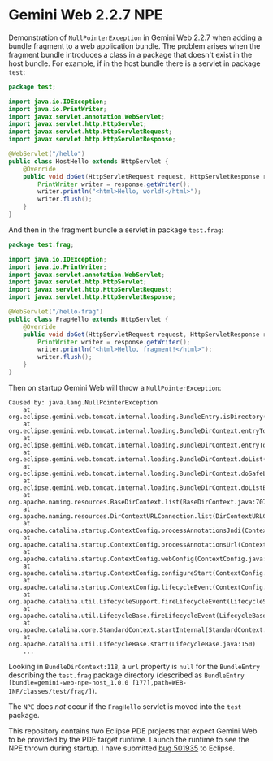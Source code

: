 # Gemini Web 2.2.7 NPE

Demonstration of `NullPointerException` in Gemini Web 2.2.7 when adding a bundle
fragment to a web application bundle. The problem arises when the fragment bundle
introduces a class in a package that doesn't exist in the host bundle. For example,
if in the host bundle there is a servlet in package `test`:

```java
package test;

import java.io.IOException;
import java.io.PrintWriter;
import javax.servlet.annotation.WebServlet;
import javax.servlet.http.HttpServlet;
import javax.servlet.http.HttpServletRequest;
import javax.servlet.http.HttpServletResponse;

@WebServlet("/hello")
public class HostHello extends HttpServlet {
	@Override
	public void doGet(HttpServletRequest request, HttpServletResponse response) throws IOException {
		PrintWriter writer = response.getWriter();
		writer.println("<html>Hello, world!</html>");
		writer.flush();
	}
}
```

And then in the fragment bundle a servlet in package `test.frag`:

```java
package test.frag;

import java.io.IOException;
import java.io.PrintWriter;
import javax.servlet.annotation.WebServlet;
import javax.servlet.http.HttpServlet;
import javax.servlet.http.HttpServletRequest;
import javax.servlet.http.HttpServletResponse;

@WebServlet("/hello-frag")
public class FragHello extends HttpServlet {
	@Override
	public void doGet(HttpServletRequest request, HttpServletResponse response) throws IOException {
		PrintWriter writer = response.getWriter();
		writer.println("<html>Hello, fragment!</html>");
		writer.flush();
	}
}
```

Then on startup Gemini Web will throw a `NullPointerException`:

```
Caused by: java.lang.NullPointerException
	at org.eclipse.gemini.web.tomcat.internal.loading.BundleEntry.isDirectory(BundleEntry.java:231)
	at org.eclipse.gemini.web.tomcat.internal.loading.BundleDirContext.entryToResult(BundleDirContext.java:118)
	at org.eclipse.gemini.web.tomcat.internal.loading.BundleDirContext.entryToResult(BundleDirContext.java:113)
	at org.eclipse.gemini.web.tomcat.internal.loading.BundleDirContext.doList(BundleDirContext.java:106)
	at org.eclipse.gemini.web.tomcat.internal.loading.BundleDirContext.doSafeList(BundleDirContext.java:89)
	at org.eclipse.gemini.web.tomcat.internal.loading.BundleDirContext.doListBindings(BundleDirContext.java:59)
	at org.apache.naming.resources.BaseDirContext.list(BaseDirContext.java:707)
	at org.apache.naming.resources.DirContextURLConnection.list(DirContextURLConnection.java:432)
	at org.apache.catalina.startup.ContextConfig.processAnnotationsJndi(ContextConfig.java:2013)
	at org.apache.catalina.startup.ContextConfig.processAnnotationsUrl(ContextConfig.java:1933)
	at org.apache.catalina.startup.ContextConfig.webConfig(ContextConfig.java:1311)
	at org.apache.catalina.startup.ContextConfig.configureStart(ContextConfig.java:889)
	at org.apache.catalina.startup.ContextConfig.lifecycleEvent(ContextConfig.java:386)
	at org.apache.catalina.util.LifecycleSupport.fireLifecycleEvent(LifecycleSupport.java:117)
	at org.apache.catalina.util.LifecycleBase.fireLifecycleEvent(LifecycleBase.java:90)
	at org.apache.catalina.core.StandardContext.startInternal(StandardContext.java:5416)
	at org.apache.catalina.util.LifecycleBase.start(LifecycleBase.java:150)
	...
```

Looking in `BundleDirContext:118`, a `url` property is `null` for the `BundleEntry`
describing the `test.frag` package directory (described as `BundleEntry
[bundle=gemini-web-npe-host_1.0.0 [177],path=WEB-INF/classes/test/frag/]`).

The `NPE` does *not* occur if the `FragHello` servlet is moved into the `test`
package.

This repository contains two Eclipse PDE projects that expect Gemini Web to be
provided by the PDE target runtime. Launch the runtime to see the NPE thrown during
startup. I have submitted [bug 501935](https://bugs.eclipse.org/bugs/show_bug.cgi?id=501935)
to Eclipse.
